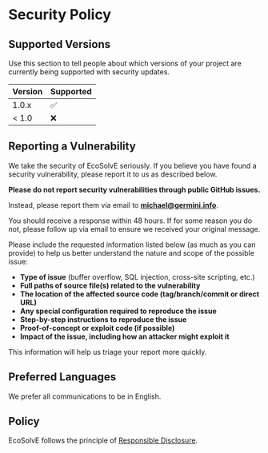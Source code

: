 # Security Policy

## Supported Versions

Use this section to tell people about which versions of your project are
currently being supported with security updates.

| Version | Supported          |
| ------- | ------------------ |
| 1.0.x   | :white_check_mark: |
| < 1.0   | :x:                |

## Reporting a Vulnerability

We take the security of EcoSolvE seriously. If you believe you have found a security vulnerability, please report it to us as described below.

**Please do not report security vulnerabilities through public GitHub issues.**

Instead, please report them via email to **michael@germini.info**.

You should receive a response within 48 hours. If for some reason you do not, please follow up via email to ensure we received your original message.

Please include the requested information listed below (as much as you can provide) to help us better understand the nature and scope of the possible issue:

* **Type of issue** (buffer overflow, SQL injection, cross-site scripting, etc.)
* **Full paths of source file(s) related to the vulnerability**
* **The location of the affected source code (tag/branch/commit or direct URL)**
* **Any special configuration required to reproduce the issue**
* **Step-by-step instructions to reproduce the issue**
* **Proof-of-concept or exploit code (if possible)**
* **Impact of the issue, including how an attacker might exploit it**

This information will help us triage your report more quickly.

## Preferred Languages

We prefer all communications to be in English.

## Policy

EcoSolvE follows the principle of [Responsible Disclosure](https://en.wikipedia.org/wiki/Responsible_disclosure).
